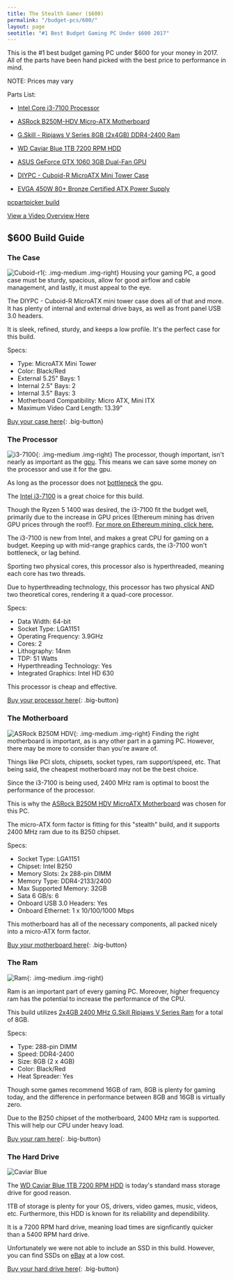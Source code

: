 ```yaml
---
title: The Stealth Gamer ($600)
permalink: "/budget-pcs/600/"
layout: page
seotitle: "#1 Best Budget Gaming PC Under $600 2017" 
---
```


This is the #1 best budget gaming PC under $600 for your money in 2017. All of the parts have been hand picked with the best price to performance in mind.

NOTE: Prices may vary 

Parts List: 

* [Intel Core i3-7100 Processor](https://www.amazon.com/gp/product/B01NCESRJX/ref=as_li_tl?ie=UTF8&tag=cryptocurrency06-20&camp=1789&creative=9325&linkCode=as2&creativeASIN=B01NCESRJX&linkId=fac1805aac3fc25a5d6e98b6b2469e48)

* [ASRock B250M-HDV Micro-ATX Motherboard](https://www.amazon.com/gp/product/B01N9BY912/ref=as_li_tl?ie=UTF8&tag=cryptocurrency06-20&camp=1789&creative=9325&linkCode=as2&creativeASIN=B01N9BY912&linkId=6b6b6e19af89dfba6b3f388ed0e6834c)

* [G.Skill - Ripjaws V Series 8GB (2x4GB) DDR4-2400 Ram](https://www.amazon.com/gp/product/B013GHSKR8/ref=as_li_tl?ie=UTF8&tag=cryptocurrency06-20&camp=1789&creative=9325&linkCode=as2&creativeASIN=B013GHSKR8&linkId=0d7334df1529271aaa95c45fa55c1e7f)

* [WD Caviar Blue 1TB 7200 RPM HDD](https://www.amazon.com/gp/product/B0088PUEPK/ref=as_li_tl?ie=UTF8&tag=cryptocurrency06-20&camp=1789&creative=9325&linkCode=as2&creativeASIN=B0088PUEPK&linkId=ebd1ec7b7b862a7d17070d2b1ea21b01)

* [ASUS GeForce GTX 1060 3GB Dual-Fan GPU](https://www.amazon.com/gp/product/B01KMVHB6M/ref=as_li_tl?ie=UTF8&tag=cryptocurrency06-20&camp=1789&creative=9325&linkCode=as2&creativeASIN=B01KMVHB6M&linkId=aec81717edcff45b3aeba975cf39c359)

* [DIYPC - Cuboid-R MicroATX Mini Tower Case](https://www.amazon.com/gp/product/B01AJBRVUQ/ref=as_li_tl?ie=UTF8&tag=cryptocurrency06-20&camp=1789&creative=9325&linkCode=as2&creativeASIN=B01AJBRVUQ&linkId=0fc2541ae26085be3fa95cc78f5af70c)

* [EVGA 450W 80+ Bronze Certified ATX Power Supply](https://www.amazon.com/gp/product/B01F5LX55K/ref=as_li_tl?ie=UTF8&tag=cryptocurrency06-20&camp=1789&creative=9325&linkCode=as2&creativeASIN=B01F5LX55K&linkId=b4024f6293eca89ef2d4d4d1591445a9)

[pcpartpicker build](https://pcpartpicker.com/list/TyvfzM)

<a class="big-button" href="#video"> View a Video Overview Here</a> 

## $600 Build Guide

### The Case
![Cuboid-r1](/img/case/cuboid-r1.jpg "Cuboid R1"){: .img-medium .img-right}
Housing your gaming PC, a good case must be sturdy, spacious, allow for good airflow and cable management, and lastly, it must appeal to the eye. 

The DIYPC - Cuboid-R MicroATX mini tower case does all of that and more. It has plenty of internal and external drive bays, as well as front panel USB 3.0 headers.

 It is sleek, refined, sturdy, and keeps a low profile. It's the perfect case for this build.

Specs: 

* Type: MicroATX Mini Tower
* Color: Black/Red 
* External 5.25" Bays: 1
* Internal 2.5" Bays: 2
* Internal 3.5" Bays: 3
* Motherboard Compatibility: Micro ATX, Mini ITX 
* Maximum Video Card Length: 13.39"

[Buy your case here](https://www.amazon.com/gp/product/B01AJBRVUQ/ref=as_li_tl?ie=UTF8&tag=cryptocurrency06-20&camp=1789&creative=9325&linkCode=as2&creativeASIN=B01AJBRVUQ&linkId=0fc2541ae26085be3fa95cc78f5af70c){: .big-button}

### The Processor 
![i3-7100](/img/cpu/i3.png "Intel Core i3-7100"){: .img-medium .img-right}
The processor, though important, isn't nearly as important as the <a href="600gpu">gpu</a>. This means we can save some money on the processor and use it for the gpu. 

As long as the processor does not [bottleneck](http://www.tomshardware.com/answers/id-1683595/detect-cpu-bottleneck.html) the gpu. 

The [Intel i3-7100](https://www.amazon.com/gp/product/B01NCESRJX/ref=as_li_tl?ie=UTF8&tag=cryptocurrency06-20&camp=1789&creative=9325&linkCode=as2&creativeASIN=B01NCESRJX&linkId=fac1805aac3fc25a5d6e98b6b2469e48) is a great choice for this build. 

Though the Ryzen 5 1400 was desired, the i3-7100 fit the budget well, primarily due to the increase in GPU prices (Ethereum mining has driven GPU prices through the roof!). [For more on Ethereum mining, click here.](/crypto-mining/ethereum-hardware/)

The i3-7100 is new from Intel, and makes a great CPU for gaming on a budget. Keeping up with mid-range graphics cards, the i3-7100 won't bottleneck, or lag behind. 

Sporting two physical cores, this processor also is hyperthreaded, meaning each core has two threads. 

Due to hyperthreading technology, this processor has two physical AND two theoretical cores, rendering it a quad-core processor. 

Specs: 

* Data Width: 64-bit
* Socket Type: LGA1151
* Operating Frequency: 3.9GHz 
* Cores: 2
* Lithography: 14nm
* TDP: 51 Watts
* Hyperthreading Technology: Yes
* Integrated Graphics: Intel HD 630

This processor is cheap and effective. 

[Buy your processor here](https://www.amazon.com/gp/product/B01NCESRJX/ref=as_li_tl?ie=UTF8&tag=cryptocurrency06-20&camp=1789&creative=9325&linkCode=as2&creativeASIN=B01NCESRJX&linkId=fac1805aac3fc25a5d6e98b6b2469e48){: .big-button}

### The Motherboard
![ASRock B250M HDV](/img/mobo/asrock-b250m-hdv.png "ASRock B250M HDV"){: .img-medium .img-right}
Finding the right motherboard is important, as is any other part in a gaming PC. However, there may be more to consider than you're aware of. 

Things like PCI slots, chipsets, socket types, ram support/speed, etc. That being said, the cheapest motherboard may not be the best choice. 

Since the i3-7100 is being used, 2400 MHz ram is optimal to boost the performance of the processor. 

This is why the [ASRock B250M HDV MicroATX Motherboard](https://www.amazon.com/gp/product/B01N9BY912/ref=as_li_tl?ie=UTF8&tag=cryptocurrency06-20&camp=1789&creative=9325&linkCode=as2&creativeASIN=B01N9BY912&linkId=6b6b6e19af89dfba6b3f388ed0e6834c) was chosen for this PC. 

The micro-ATX form factor is fitting for this "stealth" build, and it supports 2400 MHz ram due to its B250 chipset. 

Specs:

* Socket Type: LGA1151
* Chipset: Intel B250
* Memory Slots: 2x 288-pin DIMM
* Memory Type: DDR4-2133/2400
* Max Supported Memory: 32GB
* Sata 6 GB/s: 6
* Onboard USB 3.0 Headers: Yes
* Onboard Ethernet: 1 x 10/100/1000 Mbps

This motherboard has all of the necessary components, all packed nicely into a micro-ATX form factor. 

[Buy your motherboard here](https://www.amazon.com/gp/product/B01N9BY912/ref=as_li_tl?ie=UTF8&tag=cryptocurrency06-20&camp=1789&creative=9325&linkCode=as2&creativeASIN=B01N9BY912&linkId=6b6b6e19af89dfba6b3f388ed0e6834c){: .big-button}

### The Ram 
![Ram](/img/ram/gskill-v-2x4.png "Ripjaws V Series 2x4GB 2400 MHz"){: .img-medium .img-right}

Ram is an important part of every gaming PC. Moreover, higher frequency ram has the potential to increase the performance of the CPU. 

This build utilizes [2x4GB 2400 MHz G.Skill Ripjaws V Series Ram](https://www.amazon.com/gp/product/B013GHSKR8/ref=as_li_tl?ie=UTF8&tag=cryptocurrency06-20&camp=1789&creative=9325&linkCode=as2&creativeASIN=B013GHSKR8&linkId=0d7334df1529271aaa95c45fa55c1e7f) for a total of 8GB. 

Specs:

* Type: 288-pin DIMM
* Speed: DDR4-2400
* Size: 8GB (2 x 4GB)
* Color: Black/Red
* Heat Spreader: Yes

Though some games recommend 16GB of ram, 8GB is plenty for gaming today, and the difference in performance between 8GB and 16GB is virtually zero. 

Due to the B250 chipset of the motherboard, 2400 MHz ram is supported. This will help our CPU under heavy load. 

[Buy your ram here](https://www.amazon.com/gp/product/B013GHSKR8/ref=as_li_tl?ie=UTF8&tag=cryptocurrency06-20&camp=1789&creative=9325&linkCode=as2&creativeASIN=B013GHSKR8&linkId=0d7334df1529271aaa95c45fa55c1e7f){: .big-button}

### The Hard Drive 
![Caviar Blue](/img/hdd/1tb.png  "1TB Hard Drive")

The [WD Caviar Blue 1TB 7200 RPM HDD](https://www.amazon.com/gp/product/B0088PUEPK/ref=as_li_tl?ie=UTF8&tag=cryptocurrency06-20&camp=1789&creative=9325&linkCode=as2&creativeASIN=B0088PUEPK&linkId=ebd1ec7b7b862a7d17070d2b1ea21b01) is today's standard mass storage drive for good reason. 

1TB of storage is plenty for your OS, drivers, video games, music, videos, etc. Furthermore, this HDD is known for its reliability and dependibility. 

It is a 7200 RPM hard drive, meaning load times are signficantly quicker than a 5400 RPM hard drive. 

Unfortunately we were not able to include an SSD in this build. However, you can find SSDs on [eBay](http://rover.ebay.com/rover/1/711-53200-19255-0/1?icep_ff3=9&pub=5575177097&toolid=10001&campid=5338146172&customid=&icep_uq=solid+state+drive&icep_sellerId=&icep_ex_kw=&icep_sortBy=12&icep_catId=&icep_minPrice=&icep_maxPrice=&ipn=psmain&icep_vectorid=229466&kwid=902099&mtid=824&kw=lg) at a low cost.

[Buy your hard drive here](https://www.amazon.com/gp/product/B0088PUEPK/ref=as_li_tl?ie=UTF8&tag=cryptocurrency06-20&camp=1789&creative=9325&linkCode=as2&creativeASIN=B0088PUEPK&linkId=ebd1ec7b7b862a7d17070d2b1ea21b01){: .big-button} 


<a id="video"></a>



